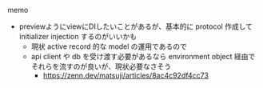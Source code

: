memo

+ previewようにviewにDIしたいことがあるが、基本的に protocol 作成して initializer injection するのがいいかも
  + 現状 active record 的な model の運用であるので
  + api client や db を受け渡す必要があるなら environment object 経由でそれらを流すのが良いが、現状必要なさそう
    + https://zenn.dev/matsuji/articles/8ac4c92df4cc73